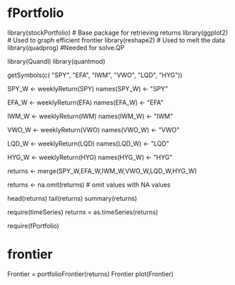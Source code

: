 # fPortfolio

library(stockPortfolio) # Base package for retrieving returns
library(ggplot2) # Used to graph efficient frontier
library(reshape2) # Used to melt the data
library(quadprog) #Needed for solve.QP

library(Quandl)
library(quantmod)

getSymbols(c(  "SPY",  "EFA",  "IWM",  "VWO",  "LQD",  "HYG"))

SPY_W <- weeklyReturn(SPY)
names(SPY_W) <- "SPY"

EFA_W <- weeklyReturn(EFA)
names(EFA_W) <- "EFA"

IWM_W <- weeklyReturn(IWM)
names(IWM_W) <- "IWM"

VWO_W <- weeklyReturn(VWO)
names(VWO_W) <- "VWO"

LQD_W <- weeklyReturn(LQD)
names(LQD_W) <- "LQD"

HYG_W <- weeklyReturn(HYG)
names(HYG_W) <- "HYG"

returns <- merge(SPY_W,EFA_W,IWM_W,VWO_W,LQD_W,HYG_W)

returns <- na.omit(returns) # omit values with NA values

head(returns)
tail(returns)
summary(returns)

require(timeSeries)
returns = as.timeSeries(returns) 


require(fPortfolio)
# frontier 
Frontier = portfolioFrontier(returns)
Frontier
plot(Frontier)

